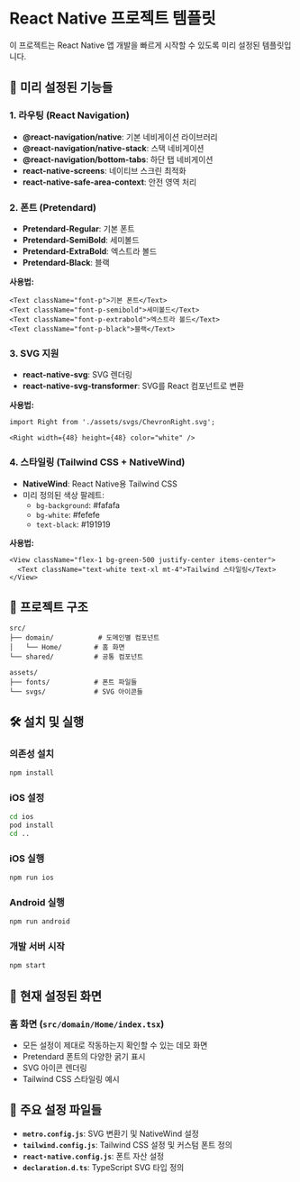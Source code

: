# React Native 프로젝트 템플릿

이 프로젝트는 React Native 앱 개발을 빠르게 시작할 수 있도록 미리 설정된 템플릿입니다.

## 🚀 미리 설정된 기능들

### 1. 라우팅 (React Navigation)
- **@react-navigation/native**: 기본 네비게이션 라이브러리
- **@react-navigation/native-stack**: 스택 네비게이션
- **@react-navigation/bottom-tabs**: 하단 탭 네비게이션
- **react-native-screens**: 네이티브 스크린 최적화
- **react-native-safe-area-context**: 안전 영역 처리

### 2. 폰트 (Pretendard)
- **Pretendard-Regular**: 기본 폰트
- **Pretendard-SemiBold**: 세미볼드
- **Pretendard-ExtraBold**: 엑스트라 볼드
- **Pretendard-Black**: 블랙

**사용법:**
```tsx
<Text className="font-p">기본 폰트</Text>
<Text className="font-p-semibold">세미볼드</Text>
<Text className="font-p-extrabold">엑스트라 볼드</Text>
<Text className="font-p-black">블랙</Text>
```

### 3. SVG 지원
- **react-native-svg**: SVG 렌더링
- **react-native-svg-transformer**: SVG를 React 컴포넌트로 변환

**사용법:**
```tsx
import Right from './assets/svgs/ChevronRight.svg';

<Right width={48} height={48} color="white" />
```

### 4. 스타일링 (Tailwind CSS + NativeWind)
- **NativeWind**: React Native용 Tailwind CSS
- 미리 정의된 색상 팔레트:
  - `bg-background`: #fafafa
  - `bg-white`: #fefefe
  - `text-black`: #191919

**사용법:**
```tsx
<View className="flex-1 bg-green-500 justify-center items-center">
  <Text className="text-white text-xl mt-4">Tailwind 스타일링</Text>
</View>
```

## 📁 프로젝트 구조

```
src/
├── domain/           # 도메인별 컴포넌트
│   └── Home/        # 홈 화면
└── shared/          # 공통 컴포넌트

assets/
├── fonts/           # 폰트 파일들
└── svgs/            # SVG 아이콘들
```

## 🛠 설치 및 실행

### 의존성 설치
```bash
npm install
```

### iOS 설정
```bash
cd ios
pod install
cd ..
```

### iOS 실행
```bash
npm run ios
```

### Android 실행
```bash
npm run android
```

### 개발 서버 시작
```bash
npm start
```

## 📱 현재 설정된 화면

### 홈 화면 (`src/domain/Home/index.tsx`)
- 모든 설정이 제대로 작동하는지 확인할 수 있는 데모 화면
- Pretendard 폰트의 다양한 굵기 표시
- SVG 아이콘 렌더링
- Tailwind CSS 스타일링 예시

## 🔧 주요 설정 파일들

- **`metro.config.js`**: SVG 변환기 및 NativeWind 설정
- **`tailwind.config.js`**: Tailwind CSS 설정 및 커스텀 폰트 정의
- **`react-native.config.js`**: 폰트 자산 설정
- **`declaration.d.ts`**: TypeScript SVG 타입 정의

